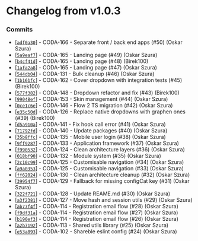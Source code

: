 # Changelog from v1.0.3
### Commits
* [[`adf0a30`](http://github.com/coda-it/gowebapp/commit/adf0a30b559100666bf3278fd79f0e86dcbbc5c5)] - CODA-166 - Separate front / back end apps (#50) (Oskar Szura)
* [[`5a9eaf7`](http://github.com/coda-it/gowebapp/commit/5a9eaf7098f805363ca7d957d26fc57a191911dd)] - CODA-165 - Landing page (#49) (Oskar Szura)
* [[`b4cf41d`](http://github.com/coda-it/gowebapp/commit/b4cf41db58f69f83684053bb026203343a10e469)] - CODA-165 - Landing page (#48) (Birek100)
* [[`1afa2a8`](http://github.com/coda-it/gowebapp/commit/1afa2a8abdf4a07139cbf37d1f05a0011b200b68)] - CODA-165 - Landing page (#47) (Oskar Szura)
* [[`544db04`](http://github.com/coda-it/gowebapp/commit/544db04503a8d55c4cdf828ecaed649dd589b25b)] - CODA-131 - Bulk cleanup (#46) (Oskar Szura)
* [[`1b161fc`](http://github.com/coda-it/gowebapp/commit/1b161fcc5b8d27f99d5815175c3ffec3ae2f4531)] - CODA-162 - Cover dropdown with integration tests (#45) (Birek100)
* [[`577f382`](http://github.com/coda-it/gowebapp/commit/577f382f9abf5667a2fbade1bfda0a64198245ad)] - CODA-148 - Dropdown refactor and fix (#43) (Birek100)
* [[`99048ef`](http://github.com/coda-it/gowebapp/commit/99048eff3411ec72816741c07c30a052ea17db6a)] - CODA-153 - Skin management (#44) (Oskar Szura)
* [[`0ce1c6e`](http://github.com/coda-it/gowebapp/commit/0ce1c6e3c9ba8c8ab43aef816833619402e29814)] - CODA-146 - Flow 2 TS migration (#42) (Oskar Szura)
* [[`e35c50d`](http://github.com/coda-it/gowebapp/commit/e35c50d07604a8713100086ffcb04a35c1b12ad5)] - CODA-126 - Replace native dropdowns with graphen ones (#39) (Birek100)
* [[`d5a910a`](http://github.com/coda-it/gowebapp/commit/d5a910a8c42ea663fc6a060867238989efc724b4)] - CODA-141 - Fix hook call error (#41) (Oskar Szura)
* [[`71792fd`](http://github.com/coda-it/gowebapp/commit/71792fdf28cc4da445e3d2516d55018f412be5c5)] - CODA-140 - Update packages (#40) (Oskar Szura)
* [[`35b8ffc`](http://github.com/coda-it/gowebapp/commit/35b8ffc297af1db30da8a745541f6174ab50b624)] - CODA-135 - Mobile user login (#38) (Oskar Szura)
* [[`9ff9287`](http://github.com/coda-it/gowebapp/commit/9ff9287979faa349edd85cf3ce6e46ea08f4ae1f)] - CODA-133 - Application framework (#37) (Oskar Szura)
* [[`f990532`](http://github.com/coda-it/gowebapp/commit/f990532976c05acb8993e08ff6e34a3a2f7a1f49)] - CODA-124 - Clean architecture layers (#36) (Oskar Szura)
* [[`018bf90`](http://github.com/coda-it/gowebapp/commit/018bf90729fe6e46bc00ea72f0bfd32f82804b43)] - CODA-132 - Module system (#35) (Oskar Szura)
* [[`2c10c99`](http://github.com/coda-it/gowebapp/commit/2c10c99fa6a99577208c0308f6de965e569c5555)] - CODA-125 - Customisable navigation (#34) (Oskar Szura)
* [[`a9a0353`](http://github.com/coda-it/gowebapp/commit/a9a03538ffde53834ad09d9c7231cb9ca75d6cfe)] - CODA-125 - Customisable navigation (#33) (Oskar Szura)
* [[`ff62024`](http://github.com/coda-it/gowebapp/commit/ff62024649363b65a7d3c57c56e4244f1cf07603)] - CODA-130 - Clean architecture cleanup (#32) (Oskar Szura)
* [[`39954f7`](http://github.com/coda-it/gowebapp/commit/39954f7fac51234bae92b3b95259caed3a5eaa4a)] - CODA-129 - Fallback for missing configCat key (#31) (Oskar Szura)
* [[`322f721`](http://github.com/coda-it/gowebapp/commit/322f721a8571b6f08daa3d4f42cb05008ad967f5)] - CODA-128 - Update REAME.md (#30) (Oskar Szura)
* [[`a3f2381`](http://github.com/coda-it/gowebapp/commit/a3f2381a6dbad552a439d49ff50e334107193c07)] - CODA-127 - Move hash and session utils (#29) (Oskar Szura)
* [[`ab77f4f`](http://github.com/coda-it/gowebapp/commit/ab77f4fe8a49d5387de173692112187246b76c5b)] - CODA-114 - Registration email flow (#28) (Oskar Szura)
* [[`f9df31a`](http://github.com/coda-it/gowebapp/commit/f9df31a3e992fce628d50e7f611912259defb3e1)] - CODA-114 - Registration email flow (#27) (Oskar Szura)
* [[`b190ef3`](http://github.com/coda-it/gowebapp/commit/b190ef38fcd5250e60e2de2a741e6d8cd1c32be2)] - CODA-114 - Registration email flow (#26) (Oskar Szura)
* [[`a2b7192`](http://github.com/coda-it/gowebapp/commit/a2b7192eb43c2a7d328e5ec9a7b40fffbdadc4be)] - CODA-113 - Shared utils library (#25) (Oskar Szura)
* [[`e53a893`](http://github.com/coda-it/gowebapp/commit/e53a8933ab55af17fd0e704735582b4e46d08af4)] - CODA-102 - Shareble eslint config (#24) (Oskar Szura)